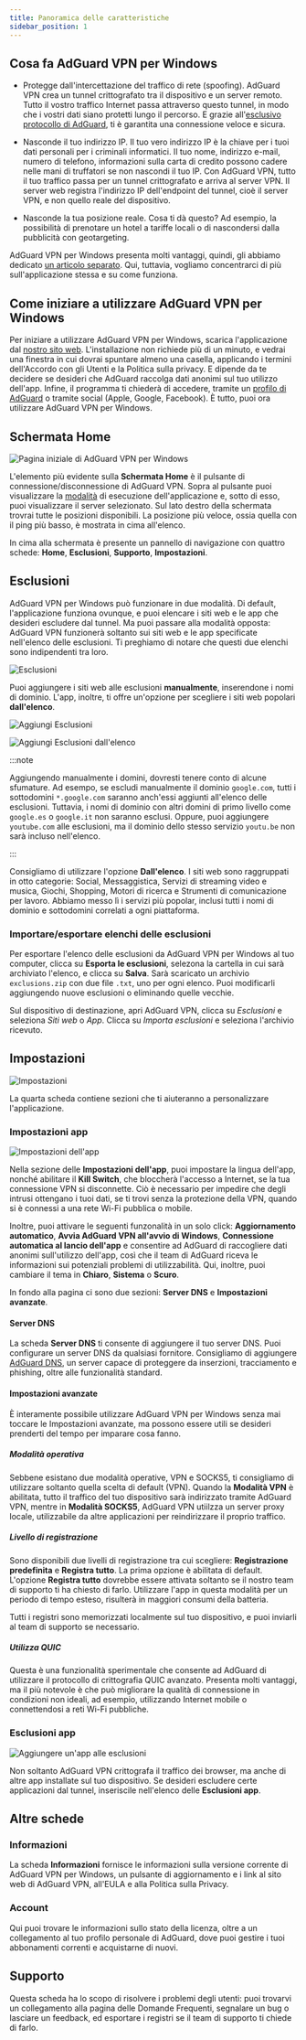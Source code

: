 ```yaml
---
title: Panoramica delle caratteristiche
sidebar_position: 1
---
```


## Cosa fa AdGuard VPN per Windows

- Protegge dall'intercettazione del traffico di rete (spoofing). AdGuard VPN crea un tunnel crittografato tra il dispositivo e un server remoto. Tutto il vostro traffico Internet passa attraverso questo tunnel, in modo che i vostri dati siano protetti lungo il percorso. E grazie all'[esclusivo protocollo di AdGuard](/general/adguard-vpn-protocol), ti è garantita una connessione veloce e sicura.

- Nasconde il tuo indirizzo IP. Il tuo vero indirizzo IP è la chiave per i tuoi dati personali per i criminali informatici. Il tuo nome, indirizzo e-mail, numero di telefono, informazioni sulla carta di credito possono cadere nelle mani di truffatori se non nascondi il tuo IP. Con AdGuard VPN, tutto il tuo traffico passa per un tunnel crittografato e arriva al server VPN. Il server web registra l'indirizzo IP dell'endpoint del tunnel, cioè il server VPN, e non quello reale del dispositivo.

- Nasconde la tua posizione reale. Cosa ti dà questo? Ad esempio, la possibilità di prenotare un hotel a tariffe locali o di nascondersi dalla pubblicità con geotargeting.

AdGuard VPN per Windows presenta molti vantaggi, quindi, gli abbiamo dedicato [un articolo separato](/general/why-adguard-vpn). Qui, tuttavia, vogliamo concentrarci di più sull'applicazione stessa e su come funziona.

## Come iniziare a utilizzare AdGuard VPN per Windows

Per iniziare a utilizzare AdGuard VPN per Windows, scarica l'applicazione dal [nostro sito web](https://adguard-vpn.com/welcome.html). L'installazione non richiede più di un minuto, e vedrai una finestra in cui dovrai spuntare almeno una casella, applicando i termini dell'Accordo con gli Utenti e la Politica sulla privacy. E dipende da te decidere se desideri che AdGuard raccolga dati anonimi sul tuo utilizzo dell'app. Infine, il programma ti chiederà di accedere, tramite un [profilo di AdGuard](https://auth.adguard.com/login.html) o tramite social (Apple, Google, Facebook). È tutto, puoi ora utilizzare AdGuard VPN per Windows.

## Schermata Home

![Pagina iniziale di AdGuard VPN per Windows](https://cdn.adguardvpn.com/content/release_notes/vpn/windows/v2.0/new_main_window_en.png)

L'elemento più evidente sulla **Schermata Home** è il pulsante di connessione/disconnessione di AdGuard VPN. Sopra al pulsante puoi visualizzare la [modalità](#exclusions) di esecuzione dell'applicazione e, sotto di esso, puoi visualizzare il server selezionato. Sul lato destro della schermata trovrai tutte le posizioni disponibili. La posizione più veloce, ossia quella con il ping più basso, è mostrata in cima all'elenco.

In cima alla schermata è presente un pannello di navigazione con quattro schede: **Home**, **Esclusioni**, **Supporto**, **Impostazioni**.

## Esclusioni

AdGuard VPN per Windows può funzionare in due modalità. Di default, l'applicazione funziona ovunque, e puoi elencare i siti web e le app che desideri escludere dal tunnel. Ma puoi passare alla modalità opposta: AdGuard VPN funzionerà soltanto sui siti web e le app specificate nell'elenco delle esclusioni. Ti preghiamo di notare che questi due elenchi sono indipendenti tra loro.

![Esclusioni](https://cdn.adguardvpn.com/content/kb/VPN/windows/exclusions_en.png)

Puoi aggiungere i siti web alle esclusioni **manualmente**, inserendone i nomi di dominio. L'app, inoltre, ti offre un'opzione per scegliere i siti web popolari **dall'elenco**.

![Aggiungi Esclusioni](https://cdn.adguardvpn.com/content/kb/VPN/windows/exclusions_add_en.png)

![Aggiungi Esclusioni dall'elenco](https://cdn.adguardvpn.com/content/kb/VPN/windows/exclusions_from_list_en.png)

:::note

Aggiungendo manualmente i domini, dovresti tenere conto di alcune sfumature. Ad esempo, se escludi manualmente il dominio `google.com`, tutti i sottodomini `*.google.com` saranno anch'essi aggiunti all'elenco delle esclusioni. Tuttavia, i nomi di dominio con altri domini di primo livello come `google.es` o `google.it` non saranno esclusi. Oppure, puoi aggiungere `youtube.com` alle esclusioni, ma il dominio dello stesso servizio `youtu.be` non sarà incluso nell'elenco.

:::

Consigliamo di utilizzare l'opzione **Dall'elenco**. I siti web sono raggruppati in otto categorie: Social, Messaggistica, Servizi di streaming video e musica, Giochi, Shopping, Motori di ricerca e Strumenti di comunicazione per lavoro. Abbiamo messo lì i servizi più popolar, inclusi tutti i nomi di dominio e sottodomini correlati a ogni piattaforma.

### Importare/esportare elenchi delle esclusioni

Per esportare l'elenco delle esclusioni da AdGuard VPN per Windows al tuo computer, clicca su **Esporta le esclusioni**, selezona la cartella in cui sarà archiviato l'elenco, e clicca su **Salva**. Sarà scaricato un archivio `exclusions.zip` con due file `.txt`, uno per ogni elenco. Puoi modificarli aggiungendo nuove esclusioni o eliminando quelle vecchie.

Sul dispositivo di destinazione, apri AdGuard VPN, clicca su *Esclusioni* e seleziona *Siti web* o *App*. Clicca su *Importa esclusioni* e seleziona l'archivio ricevuto.

## Impostazioni

![Impostazioni](https://cdn.adguardvpn.com/content/release_notes/vpn/windows/v2.0/settings_en.png)

La quarta scheda contiene sezioni che ti aiuteranno a personalizzare l'applicazione.

### Impostazioni app

![Impostazioni dell'app](https://cdn.adguardvpn.com/content/release_notes/vpn/windows/v2.0/app_settings_en.png)

Nella sezione delle **Impostazioni dell'app**, puoi impostare la lingua dell'app, nonché abilitare il **Kill Switch**, che bloccherà l'accesso a Internet, se la tua connessione VPN si disconnette. Ciò è necessario per impedire che degli intrusi ottengano i tuoi dati, se ti trovi senza la protezione della VPN, quando si è connessi a una rete Wi-Fi pubblica o mobile.

Inoltre, puoi attivare le seguenti funzonalità in un solo click: **Aggiornamento automatico**, **Avvia AdGuard VPN all'avvio di Windows**, **Connessione automatica al lancio dell'app** e consentire ad AdGuard di raccogliere dati anonimi sull'utilizzo dell'app, così che il team di AdGuard riceva le informazioni sui potenziali problemi di utilizzabilità. Qui, inoltre, puoi cambiare il tema in **Chiaro**, **Sistema** o **Scuro**.

In fondo alla pagina ci sono due sezioni: **Server DNS** e **Impostazioni avanzate**.

#### Server DNS

La scheda **Server DNS** ti consente di aggiungere il tuo server DNS. Puoi configurare un server DNS da qualsiasi fornitore. Consigliamo di aggiungere [AdGuard DNS](https://adguard-dns.io/kb/general/dns-providers/#adguard-dns), un server capace di proteggere da inserzioni, tracciamento e phishing, oltre alle funzionalità standard.

#### Impostazioni avanzate

È interamente possibile utilizzare AdGuard VPN per Windows senza mai toccare le Impostazioni avanzate, ma possono essere utili se desideri prenderti del tempo per imparare cosa fanno.

##### Modalità operativa

Sebbene esistano due modalità operative, VPN e SOCKS5, ti consigliamo di utilizzare soltanto quella scelta di default (VPN). Quando la **Modalità VPN** è abilitata, tutto il traffico del tuo dispositivo sarà indirizzato tramite AdGuard VPN, mentre in **Modalità SOCKS5**, AdGuard VPN utiilzza un server proxy locale, utilizzabile da altre applicazioni per reindirizzare il proprio traffico.

##### Livello di registrazione

Sono disponibili due livelli di registrazione tra cui scegliere: **Registrazione predefinita** e **Registra tutto**. La prima opzione è abilitata di default. L'opzione **Registra tutto** dovrebbe essere attivata soltanto se il nostro team di supporto ti ha chiesto di farlo. Utilizzare l'app in questa modalità per un periodo di tempo esteso, risulterà in maggiori consumi della batteria.

Tutti i registri sono memorizzati localmente sul tuo dispositivo, e puoi inviarli al team di supporto se necessario.

##### Utilizza QUIC

Questa è una funzionalità sperimentale che consente ad AdGuard di utilizzare il protocollo di crittografia QUIC avanzato. Presenta molti vantaggi, ma il più notevole è che può migliorare la qualità di connessione in condizioni non ideali, ad esempio, utilizzando Internet mobile o connettendosi a reti Wi-Fi pubbliche.

### Esclusioni app

![Aggiungere un'app alle esclusioni](https://cdn.adguardvpn.com/content/release_notes/vpn/windows/v2.0/add_app_en.png)

Non soltanto AdGuard VPN crittografa il traffico dei browser, ma anche di altre app installate sul tuo dispositivo. Se desideri escludere certe applicazioni dal tunnel, inseriscile nell'elenco delle **Esclusioni app**.

## Altre schede

### Informazioni

La scheda **Informazioni** fornisce le informazioni sulla versione corrente di AdGuard VPN per Windows, un pulsante di aggiornamento e i link al sito web di AdGuard VPN, all'EULA e alla Politica sulla Privacy.

### Account

Qui puoi trovare le informazioni sullo stato della licenza, oltre a un collegamento al tuo profilo personale di AdGuard, dove puoi gestire i tuoi abbonamenti correnti e acquistarne di nuovi.

## Supporto

Questa scheda ha lo scopo di risolvere i problemi degli utenti: puoi trovarvi un collegamento alla pagina delle Domande Frequenti, segnalare un bug o lasciare un feedback, ed esportare i registri se il team di supporto ti chiede di farlo.
